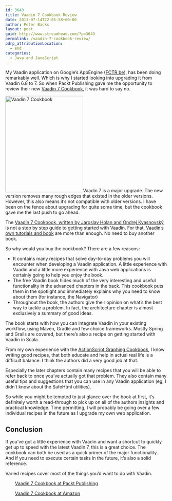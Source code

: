 ```yaml
---
id: 3643
title: Vaadin 7 Cookbook Review
date: 2013-07-14T22:05:58+00:00
author: Peter Backx
layout: post
guid: http://www.streamhead.com/?p=3643
permalink: /vaadin-7-cookbook-review/
pdrp_attributionLocation:
  - end
categories:
  - Java and JavaScript
---
```

My Vaadin application on Google&#8217;s AppEngine ([FCTR.be](http://app.fctr.be)), has been doing remarkably well. Which is why I started looking into upgrading it from Vaadin 6.8 to 7. So when Packt Publishing gave me the opportunity to review their new [Vaadin 7 Cookbook](http://www.amazon.com/gp/product/1849518807/ref=as_li_ss_tl?ie=UTF8&camp=1789&creative=390957&creativeASIN=1849518807&linkCode=as2&tag=streamhead-20), it was hard to say no.

<!--more-->

[<img class="size-medium wp-image-3646 alignright" alt="Vaadin 7 Cookbook" src="http://www.streamhead.com/wp-content/uploads/2013/07/8802OS-242x300.jpg" width="242" height="300" srcset="http://www.streamhead.com/wp-content/uploads/2013/07/8802OS-242x300.jpg 242w, http://www.streamhead.com/wp-content/uploads/2013/07/8802OS.jpg 450w" sizes="(max-width: 242px) 100vw, 242px" />](http://www.amazon.com/gp/product/1849518807/ref=as_li_ss_tl?ie=UTF8&camp=1789&creative=390957&creativeASIN=1849518807&linkCode=as2&tag=streamhead-20)Vaadin 7 is a major upgrade. The new version removes many rough edges that existed in the older versions. However, this also means it&#8217;s not compatible with older versions. I have been on the fence about upgrading for quite some time, but the cookbook gave me the last push to go ahead.

The [Vaadin 7 Cookbook, written by Jaroslav Holan and Ondrej Kvasnovský](http://www.amazon.com/gp/product/1849518807/ref=as_li_ss_tl?ie=UTF8&camp=1789&creative=390957&creativeASIN=1849518807&linkCode=as2&tag=streamhead-20), is not a step by step guide to getting started with Vaadin. For that, [Vaadin&#8217;s own tutorials and book](https://vaadin.com/book/vaadin7/-/page/preface.html) are more than enough. No need to buy another book.

So why would you buy the cookbook? There are a few reasons:

  * It contains many recipes that solve day-to-day problems you will encounter when developing a Vaadin application. A little experience with Vaadin and a little more experience with Java web applications is certainly going to help you enjoy the book.
  * The free Vaadin book hides much of the very interesting and useful functionality in the advanced chapters in the back. This cookbook puts them in the spotlight and immediately explains why you need to know about them (for instance, the Navigator)
  * Throughout the book, the authors give their opinion on what&#8217;s the best way to tackle a problem. In fact, the architecture chapter is almost exclusively a summary of good ideas.

The book starts with how you can integrate Vaadin in your existing workflow, using Maven, Gradle and few choice frameworks. Mostly Spring and Grails are covered, but there&#8217;s also a recipe on getting started with Vaadin in Scala.

From my own experience with the [ActionScript Graphing Cookbook](http://www.amazon.com/gp/product/184969320X/ref=as_li_ss_tl?ie=UTF8&camp=1789&creative=390957&creativeASIN=184969320X&linkCode=as2&tag=streamhead-20), I know writing good recipes, that both educate and help in actual real life is a difficult balance. I think the authors did a very good job at that.

Especially the later chapters contain many recipes that you will be able to refer back to once you&#8217;ve actually got that problem. They also contain many useful tips and suggestions that you can use in any Vaadin application (eg, I didn&#8217;t know about the SafeHtml utilities).

So while you might be tempted to just glance over the book at first, it&#8217;s definitely worth a read-through to pick up on all of the authors insights and practical knowledge. Time permitting, I will probably be going over a few individual recipes in the future as I upgrade my own web application.

## Conclusion

If you&#8217;ve got a little experience with Vaadin and want a shortcut to quickly get up to speed with the latest Vaadin 7, this is a great choice. The cookbook can both be used as a quick primer of the major functionality. And if you need to execute certain tasks in the future, it&#8217;s also a solid reference.

Varied recipes cover most of the things you&#8217;d want to do with Vaadin.

<p style="padding-left: 30px;">
  <a href="http://www.packtpub.com/creating-rich-internet-applications-in-vaadin-7/book">Vaadin 7 Cookbook at Packt Publishing</a>
</p>

<p style="padding-left: 30px;">
  <a href="http://www.amazon.com/gp/product/1849518807/ref=as_li_ss_tl?ie=UTF8&camp=1789&creative=390957&creativeASIN=1849518807&linkCode=as2&tag=streamhead-20">Vaadin 7 Cookbook at Amazon</a>
</p>

<!-- AddThis Advanced Settings generic via filter on the_content -->

<!-- AddThis Share Buttons generic via filter on the_content -->